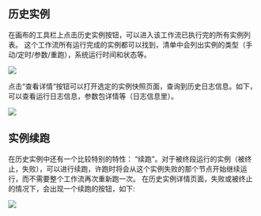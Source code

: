 ## 历史实例
在画布的工具栏上点击历史实例按钮，可以进入该工作流已执行完的所有实例列表。
这个工作流所有运行完成的实例都可以找到，清单中会列出实例的类型（手动/定时/参数/重跑），系统运行时间和状态等。

 <img src="./manual/history.png"/>   


点击“查看详情“按钮可以打开选定的实例快照页面，查询到历史日志信息。如下，可以查看运行日志信息，参数包详情等（日志信息里）。

 <img src="./manual/history2.png"/>   


## 实例续跑
在历史实例中还有一个比较特别的特性： “续跑”。对于被终段运行的实例（被终止，失败），可以进行续跑，许跑时将会从这个实例失败的那个节点开始继续运行，而不需要整个工作流再次重新跑一次。 
在历史实例详情页面，失败或被终止的情况下，会出现一个续跑的按钮，如下:

 <img src="./manual/history3.png"/>   
